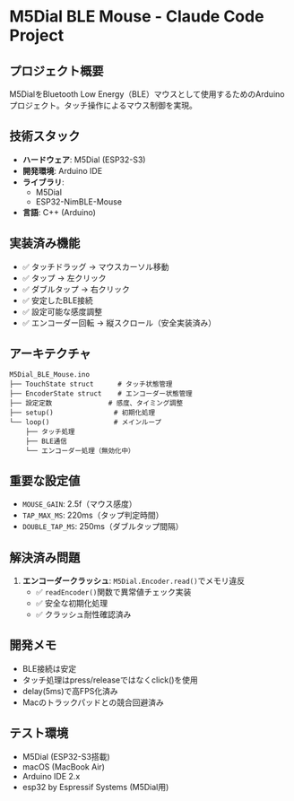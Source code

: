 # M5Dial BLE Mouse - Claude Code Project

## プロジェクト概要

M5DialをBluetooth Low Energy（BLE）マウスとして使用するためのArduinoプロジェクト。タッチ操作によるマウス制御を実現。

## 技術スタック

- **ハードウェア**: M5Dial (ESP32-S3)
- **開発環境**: Arduino IDE
- **ライブラリ**: 
  - M5Dial
  - ESP32-NimBLE-Mouse
- **言語**: C++ (Arduino)

## 実装済み機能

- ✅ タッチドラッグ → マウスカーソル移動
- ✅ タップ → 左クリック
- ✅ ダブルタップ → 右クリック
- ✅ 安定したBLE接続
- ✅ 設定可能な感度調整
- ✅ エンコーダー回転 → 縦スクロール（安全実装済み）

## アーキテクチャ

```
M5Dial_BLE_Mouse.ino
├── TouchState struct      # タッチ状態管理
├── EncoderState struct    # エンコーダー状態管理
├── 設定定数              # 感度、タイミング調整
├── setup()               # 初期化処理
└── loop()                # メインループ
    ├── タッチ処理
    ├── BLE通信
    └── エンコーダー処理（無効化中）
```

## 重要な設定値

- `MOUSE_GAIN`: 2.5f（マウス感度）
- `TAP_MAX_MS`: 220ms（タップ判定時間）
- `DOUBLE_TAP_MS`: 250ms（ダブルタップ間隔）

## 解決済み問題

1. **エンコーダークラッシュ**: `M5Dial.Encoder.read()`でメモリ違反
   - ✅ `readEncoder()`関数で異常値チェック実装
   - ✅ 安全な初期化処理
   - ✅ クラッシュ耐性確認済み

## 開発メモ

- BLE接続は安定
- タッチ処理はpress/releaseではなくclick()を使用
- delay(5ms)で高FPS化済み
- Macのトラックパッドとの競合回避済み

## テスト環境

- M5Dial (ESP32-S3搭載)
- macOS (MacBook Air)
- Arduino IDE 2.x
- esp32 by Espressif Systems (M5Dial用)